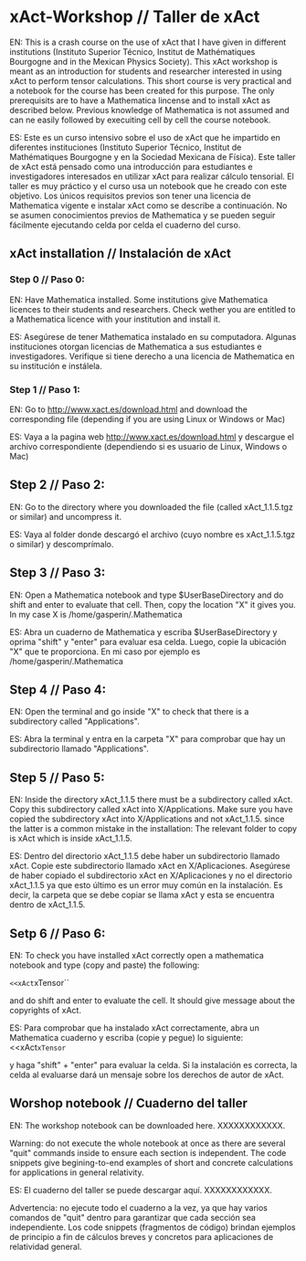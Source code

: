 # xAct-Workshop // Taller de xAct

EN: This is a crash course on the use of xAct that I have given in different institutions (Instituto Superior Técnico, Institut de Mathématiques Bourgogne and 
in the Mexican Physics Society). This xAct workshop is meant as an introduction for students and researcher interested in using xAct to perform tensor calculations. This short course is very practical and a notebook for the course has been created for this purpose.  The only prerequisits are to have a Mathematica lincense and to install xAct as described below. Previous knowledge of Mathematica is not assumed and can ne easily followed by execuiting cell by cell the course notebook.


ES: Este es un curso intensivo sobre el uso de xAct que he impartido en diferentes instituciones (Instituto Superior Técnico, Institut de Mathématiques Bourgogne y 
en la Sociedad Mexicana de Física). Este taller de xAct está pensado como una introducción para estudiantes e investigadores interesados ​​en utilizar xAct para realizar cálculo tensorial. El taller es muy práctico y el curso usa un notebook que he creado con este objetivo.  Los únicos requisitos previos son tener una licencia de Mathematica vigente e instalar xAct como se describe a continuación. No se asumen conocimientos previos de Mathematica y se pueden seguir fácilmente ejecutando celda por celda el cuaderno del curso.

## xAct installation // Instalación de xAct

### Step 0 // Paso 0:
EN: Have Mathematica installed. Some institutions give Mathematica licences to their students and researchers. Check wether you are entitled to a Mathematica licence with your institution and install it.

ES: Asegúrese de tener Mathematica instalado en su computadora. Algunas instituciones otorgan licencias de Mathematica a sus estudiantes e investigadores. Verifique si tiene derecho a una licencia de Mathematica en su institución e instálela.

### Step 1 // Paso 1: 
EN: Go to 
http://www.xact.es/download.html
and download the corresponding file (depending if you are using Linux or
Windows or Mac)

ES: Vaya a la pagina web
http://www.xact.es/download.html
y descargue el archivo correspondiente (dependiendo si es usuario de Linux, Windows o Mac)

## Step 2 // Paso 2:
EN: Go to the directory where you downloaded the file (called
xAct_1.1.5.tgz or similar) and uncompress it.

ES: Vaya al folder donde descargó el archivo (cuyo nombre es xAct_1.1.5.tgz o similar) y descomprímalo. 

## Step 3 // Paso 3:
EN: Open a Mathematica notebook and type 
$UserBaseDirectory 
and do shift and enter to evaluate that cell.
Then, copy the location "X" it gives you. In my case X is
/home/gasperin/.Mathematica

ES: Abra un cuaderno de Mathematica y escriba 
$UserBaseDirectory y oprima "shift" y "enter" para evaluar esa celda.
Luego, copie la ubicación "X" que te proporciona. En mi caso por ejemplo es 
/home/gasperin/.Mathematica

## Step 4 // Paso 4: 
EN: Open the terminal and go inside "X" to check that there is a
subdirectory called "Applications".

ES: Abra la terminal y entra en la carpeta "X" para comprobar que hay un
subdirectorio llamado "Applications".

## Step 5 // Paso 5:
EN: Inside the directory xAct_1.1.5 there must be a subdirectory
called xAct. Copy this subdirectory called xAct into X/Applications.
Make sure you have copied the subdirectory xAct into X/Applications and
not xAct_1.1.5.
since the latter is a common mistake in the installation: The relevant
folder to copy is xAct which is inside xAct_1.1.5.

ES: Dentro del directorio xAct_1.1.5 debe haber un subdirectorio
llamado xAct. Copie este subdirectorio llamado xAct en X/Aplicaciones.
Asegúrese de haber copiado el subdirectorio xAct en X/Aplicaciones y
no el directorio xAct_1.1.5 ya que esto último es un error muy común en la instalación.
Es decir, la carpeta que se debe copiar se llama xAct y esta se encuentra dentro de xAct_1.1.5. 


## Setp 6 // Paso 6:
EN: To check you have installed xAct correctly open a mathematica
notebook and type (copy and paste) the following:  

`<<xAct`xTensor``

and do shift and enter to evaluate the cell. It should give message
about the copyrights of xAct.

ES:  Para comprobar que ha instalado xAct correctamente, abra un Mathematica
cuaderno y escriba (copie y pegue) lo siguiente:  <<xAct`xTensor`

y haga "shift" + "enter" para evaluar la celda.  Si la instalación es correcta, la celda al evaluarse dará un mensaje
sobre los derechos de autor de xAct.

## Worshop notebook // Cuaderno del taller

EN: The workshop notebook can be downloaded here. XXXXXXXXXXXX.

Warning: do not execute the whole notebook at once as there are several "quit" commands inside to ensure each section is independent. The code snippets give begining-to-end examples of short and concrete calculations for applications in general relativity.

ES: El cuaderno del taller se puede descargar aquí. XXXXXXXXXXXX.

Advertencia: no ejecute todo el cuaderno a la vez, ya que hay varios comandos de "quit" dentro para garantizar que cada sección sea independiente. Los code snippets (fragmentos de código) brindan ejemplos de principio a fin de cálculos breves y concretos para aplicaciones de relatividad general.


